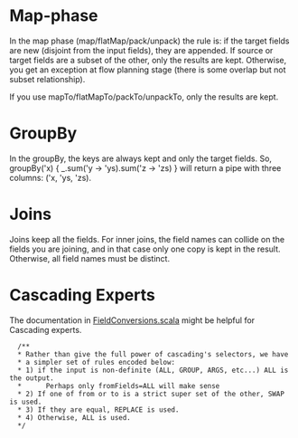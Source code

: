 # Map-phase
In the map phase (map/flatMap/pack/unpack) the rule is: if the target fields are new (disjoint from the input fields), they are appended.  If source or target fields are a subset of the other, only the results are kept.  Otherwise, you get an exception at flow planning stage (there is some overlap but not subset relationship).

If you use mapTo/flatMapTo/packTo/unpackTo, only the results are kept.

# GroupBy
In the groupBy, the keys are always kept and only the target fields.  So, groupBy('x) { _.sum('y -> 'ys).sum('z -> 'zs) } will return a pipe with three columns:
('x, 'ys, 'zs).

# Joins
Joins keep all the fields.  For inner joins, the field names can collide on the fields you are joining, and in that case only one copy is kept in the result.  Otherwise, all field names must be distinct.

# Cascading Experts
The documentation in [FieldConversions.scala](https://github.com/twitter/scalding/blob/master/src/main/scala/com/twitter/scalding/FieldConversions.scala#L60) might be helpful for Cascading experts.
```
  /**
  * Rather than give the full power of cascading's selectors, we have
  * a simpler set of rules encoded below:
  * 1) if the input is non-definite (ALL, GROUP, ARGS, etc...) ALL is the output.
  *      Perhaps only fromFields=ALL will make sense
  * 2) If one of from or to is a strict super set of the other, SWAP is used.
  * 3) If they are equal, REPLACE is used.
  * 4) Otherwise, ALL is used.
  */
```
